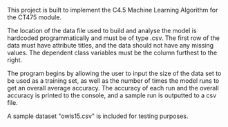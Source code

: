 This project is built to implement the C4.5 Machine Learning Algorithm for the CT475 module.
 
The location of the data file used to build and analyse the model is hardcoded programmatically and must be of 
type .csv. The first row of the data must have attribute titles, and the data should not have any missing values. The 
dependent class variables must be the column furthest to the right.

The program begins by allowing the user to input the size of the data set to be used as a training set, as well
as the number of times the model runs to get an overall average accuracy. The accuracy of each run and the overall
accuracy is printed to the console, and a sample run is outputted to a csv file.

A sample dataset "owls15.csv" is included for testing purposes.